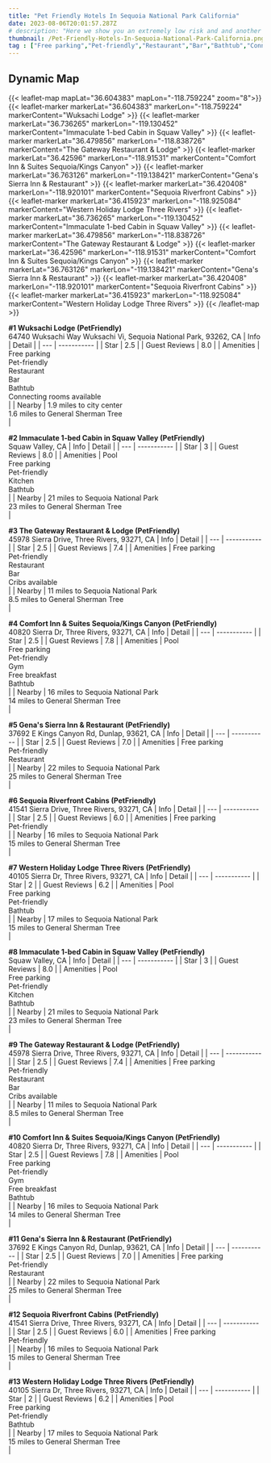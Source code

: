 ```yaml
---
title: "Pet Friendly Hotels In Sequoia National Park California"
date: 2023-08-06T20:01:57.287Z
# description: "Here we show you an extremely low risk and and another medium risk approach to earn passive income "
thumbnail: /Pet-Friendly-Hotels-In-Sequoia-National-Park-California.png
tag : ["Free parking","Pet-friendly","Restaurant","Bar","Bathtub","Connecting rooms available","Pool","Kitchen","Cribs available","Gym","Free breakfast"]
---
```


## Dynamic Map
{{< leaflet-map  mapLat="36.604383" mapLon="-118.759224" zoom="8">}}
    {{< leaflet-marker markerLat="36.604383" markerLon="-118.759224" markerContent="Wuksachi Lodge" >}}
    {{< leaflet-marker markerLat="36.736265" markerLon="-119.130452" markerContent="Immaculate 1-bed Cabin in Squaw Valley" >}}
    {{< leaflet-marker markerLat="36.479856" markerLon="-118.838726" markerContent="The Gateway Restaurant & Lodge" >}}
    {{< leaflet-marker markerLat="36.42596" markerLon="-118.91531" markerContent="Comfort Inn & Suites Sequoia/Kings Canyon" >}}
    {{< leaflet-marker markerLat="36.763126" markerLon="-119.138421" markerContent="Gena's Sierra Inn & Restaurant" >}}
    {{< leaflet-marker markerLat="36.420408" markerLon="-118.920101" markerContent="Sequoia Riverfront Cabins" >}}
    {{< leaflet-marker markerLat="36.415923" markerLon="-118.925084" markerContent="Western Holiday Lodge Three Rivers" >}}
    {{< leaflet-marker markerLat="36.736265" markerLon="-119.130452" markerContent="Immaculate 1-bed Cabin in Squaw Valley" >}}
    {{< leaflet-marker markerLat="36.479856" markerLon="-118.838726" markerContent="The Gateway Restaurant & Lodge" >}}
    {{< leaflet-marker markerLat="36.42596" markerLon="-118.91531" markerContent="Comfort Inn & Suites Sequoia/Kings Canyon" >}}
    {{< leaflet-marker markerLat="36.763126" markerLon="-119.138421" markerContent="Gena's Sierra Inn & Restaurant" >}}
    {{< leaflet-marker markerLat="36.420408" markerLon="-118.920101" markerContent="Sequoia Riverfront Cabins" >}}
    {{< leaflet-marker markerLat="36.415923" markerLon="-118.925084" markerContent="Western Holiday Lodge Three Rivers" >}}
{{< /leaflet-map >}}


**#1 Wuksachi Lodge (PetFriendly)**<br>64740 Wuksachi Way Wuksachi Vi, Sequoia National Park, 93262, CA
| Info | Detail |
| --- | ----------- |
| Star | 2.5 |
| Guest Reviews | 8.0 |
| Amenities | Free parking<br>Pet-friendly<br>Restaurant<br>Bar<br>Bathtub<br>Connecting rooms available<br> |
| Nearby | 1.9 miles to city center<br>1.6 miles to General Sherman Tree<br> |

**#2 Immaculate 1-bed Cabin in Squaw Valley (PetFriendly)**<br>Squaw Valley, CA
| Info | Detail |
| --- | ----------- |
| Star | 3 |
| Guest Reviews | 8.0 |
| Amenities | Pool<br>Free parking<br>Pet-friendly<br>Kitchen<br>Bathtub<br> |
| Nearby | 21 miles to Sequoia National Park<br>23 miles to General Sherman Tree<br> |

**#3 The Gateway Restaurant & Lodge (PetFriendly)**<br>45978 Sierra Drive, Three Rivers, 93271, CA
| Info | Detail |
| --- | ----------- |
| Star | 2.5 |
| Guest Reviews | 7.4 |
| Amenities | Free parking<br>Pet-friendly<br>Restaurant<br>Bar<br>Cribs available<br> |
| Nearby | 11 miles to Sequoia National Park<br>8.5 miles to General Sherman Tree<br> |

**#4 Comfort Inn & Suites Sequoia/Kings Canyon (PetFriendly)**<br>40820 Sierra Dr, Three Rivers, 93271, CA
| Info | Detail |
| --- | ----------- |
| Star | 2.5 |
| Guest Reviews | 7.8 |
| Amenities | Pool<br>Free parking<br>Pet-friendly<br>Gym<br>Free breakfast<br>Bathtub<br> |
| Nearby | 16 miles to Sequoia National Park<br>14 miles to General Sherman Tree<br> |

**#5 Gena's Sierra Inn & Restaurant (PetFriendly)**<br>37692 E Kings Canyon Rd, Dunlap, 93621, CA
| Info | Detail |
| --- | ----------- |
| Star | 2.5 |
| Guest Reviews | 7.0 |
| Amenities | Free parking<br>Pet-friendly<br>Restaurant<br> |
| Nearby | 22 miles to Sequoia National Park<br>25 miles to General Sherman Tree<br> |

**#6 Sequoia Riverfront Cabins (PetFriendly)**<br>41541 Sierra Drive, Three Rivers, 93271, CA
| Info | Detail |
| --- | ----------- |
| Star | 2.5 |
| Guest Reviews | 6.0 |
| Amenities | Free parking<br>Pet-friendly<br> |
| Nearby | 16 miles to Sequoia National Park<br>15 miles to General Sherman Tree<br> |

**#7 Western Holiday Lodge Three Rivers (PetFriendly)**<br>40105 Sierra Dr, Three Rivers, 93271, CA
| Info | Detail |
| --- | ----------- |
| Star | 2 |
| Guest Reviews | 6.2 |
| Amenities | Pool<br>Free parking<br>Pet-friendly<br>Bathtub<br> |
| Nearby | 17 miles to Sequoia National Park<br>15 miles to General Sherman Tree<br> |

**#8 Immaculate 1-bed Cabin in Squaw Valley (PetFriendly)**<br>Squaw Valley, CA
| Info | Detail |
| --- | ----------- |
| Star | 3 |
| Guest Reviews | 8.0 |
| Amenities | Pool<br>Free parking<br>Pet-friendly<br>Kitchen<br>Bathtub<br> |
| Nearby | 21 miles to Sequoia National Park<br>23 miles to General Sherman Tree<br> |

**#9 The Gateway Restaurant & Lodge (PetFriendly)**<br>45978 Sierra Drive, Three Rivers, 93271, CA
| Info | Detail |
| --- | ----------- |
| Star | 2.5 |
| Guest Reviews | 7.4 |
| Amenities | Free parking<br>Pet-friendly<br>Restaurant<br>Bar<br>Cribs available<br> |
| Nearby | 11 miles to Sequoia National Park<br>8.5 miles to General Sherman Tree<br> |

**#10 Comfort Inn & Suites Sequoia/Kings Canyon (PetFriendly)**<br>40820 Sierra Dr, Three Rivers, 93271, CA
| Info | Detail |
| --- | ----------- |
| Star | 2.5 |
| Guest Reviews | 7.8 |
| Amenities | Pool<br>Free parking<br>Pet-friendly<br>Gym<br>Free breakfast<br>Bathtub<br> |
| Nearby | 16 miles to Sequoia National Park<br>14 miles to General Sherman Tree<br> |

**#11 Gena's Sierra Inn & Restaurant (PetFriendly)**<br>37692 E Kings Canyon Rd, Dunlap, 93621, CA
| Info | Detail |
| --- | ----------- |
| Star | 2.5 |
| Guest Reviews | 7.0 |
| Amenities | Free parking<br>Pet-friendly<br>Restaurant<br> |
| Nearby | 22 miles to Sequoia National Park<br>25 miles to General Sherman Tree<br> |

**#12 Sequoia Riverfront Cabins (PetFriendly)**<br>41541 Sierra Drive, Three Rivers, 93271, CA
| Info | Detail |
| --- | ----------- |
| Star | 2.5 |
| Guest Reviews | 6.0 |
| Amenities | Free parking<br>Pet-friendly<br> |
| Nearby | 16 miles to Sequoia National Park<br>15 miles to General Sherman Tree<br> |

**#13 Western Holiday Lodge Three Rivers (PetFriendly)**<br>40105 Sierra Dr, Three Rivers, 93271, CA
| Info | Detail |
| --- | ----------- |
| Star | 2 |
| Guest Reviews | 6.2 |
| Amenities | Pool<br>Free parking<br>Pet-friendly<br>Bathtub<br> |
| Nearby | 17 miles to Sequoia National Park<br>15 miles to General Sherman Tree<br> |


